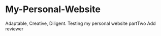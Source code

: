 # My-Personal-Website

Adaptable, Creative, Diligent.
Testing my personal website partTwo
Add reviewer